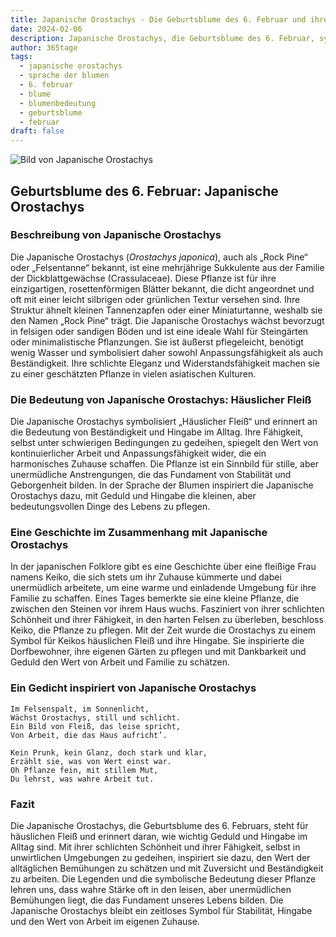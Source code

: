 ```yaml
---
title: Japanische Orostachys - Die Geburtsblume des 6. Februar und ihre Bedeutung
date: 2024-02-06
description: Japanische Orostachys, die Geburtsblume des 6. Februar, symbolisiert Häuslicher Fleiß. Erfahre mehr über ihre Geschichte, Bedeutung und Symbolik in der Sprache der Blumen.
author: 365tage
tags:
  - japanische orostachys
  - sprache der blumen
  - 6. februar
  - blume
  - blumenbedeutung
  - geburtsblume
  - februar
draft: false
---
```


![Bild von Japanische Orostachys](https://cdn.pixabay.com/photo/2015/04/22/15/06/a-fleshy-plant-734913_1280.jpg#center)


## Geburtsblume des 6. Februar: Japanische Orostachys

### Beschreibung von Japanische Orostachys

Die Japanische Orostachys (_Orostachys japonica_), auch als „Rock Pine“ oder „Felsentanne“ bekannt, ist eine mehrjährige Sukkulente aus der Familie der Dickblattgewächse (Crassulaceae). Diese Pflanze ist für ihre einzigartigen, rosettenförmigen Blätter bekannt, die dicht angeordnet und oft mit einer leicht silbrigen oder grünlichen Textur versehen sind. Ihre Struktur ähnelt kleinen Tannenzapfen oder einer Miniaturtanne, weshalb sie den Namen „Rock Pine“ trägt. Die Japanische Orostachys wächst bevorzugt in felsigen oder sandigen Böden und ist eine ideale Wahl für Steingärten oder minimalistische Pflanzungen. Sie ist äußerst pflegeleicht, benötigt wenig Wasser und symbolisiert daher sowohl Anpassungsfähigkeit als auch Beständigkeit. Ihre schlichte Eleganz und Widerstandsfähigkeit machen sie zu einer geschätzten Pflanze in vielen asiatischen Kulturen.

### Die Bedeutung von Japanische Orostachys: Häuslicher Fleiß

Die Japanische Orostachys symbolisiert „Häuslicher Fleiß“ und erinnert an die Bedeutung von Beständigkeit und Hingabe im Alltag. Ihre Fähigkeit, selbst unter schwierigen Bedingungen zu gedeihen, spiegelt den Wert von kontinuierlicher Arbeit und Anpassungsfähigkeit wider, die ein harmonisches Zuhause schaffen. Die Pflanze ist ein Sinnbild für stille, aber unermüdliche Anstrengungen, die das Fundament von Stabilität und Geborgenheit bilden. In der Sprache der Blumen inspiriert die Japanische Orostachys dazu, mit Geduld und Hingabe die kleinen, aber bedeutungsvollen Dinge des Lebens zu pflegen.

### Eine Geschichte im Zusammenhang mit Japanische Orostachys

In der japanischen Folklore gibt es eine Geschichte über eine fleißige Frau namens Keiko, die sich stets um ihr Zuhause kümmerte und dabei unermüdlich arbeitete, um eine warme und einladende Umgebung für ihre Familie zu schaffen. Eines Tages bemerkte sie eine kleine Pflanze, die zwischen den Steinen vor ihrem Haus wuchs. Fasziniert von ihrer schlichten Schönheit und ihrer Fähigkeit, in den harten Felsen zu überleben, beschloss Keiko, die Pflanze zu pflegen. Mit der Zeit wurde die Orostachys zu einem Symbol für Keikos häuslichen Fleiß und ihre Hingabe. Sie inspirierte die Dorfbewohner, ihre eigenen Gärten zu pflegen und mit Dankbarkeit und Geduld den Wert von Arbeit und Familie zu schätzen.

### Ein Gedicht inspiriert von Japanische Orostachys

```
Im Felsenspalt, im Sonnenlicht,  
Wächst Orostachys, still und schlicht.  
Ein Bild von Fleiß, das leise spricht,  
Von Arbeit, die das Haus aufricht’.  

Kein Prunk, kein Glanz, doch stark und klar,  
Erzählt sie, was von Wert einst war.  
Oh Pflanze fein, mit stillem Mut,  
Du lehrst, was wahre Arbeit tut.  
```

### Fazit

Die Japanische Orostachys, die Geburtsblume des 6. Februars, steht für häuslichen Fleiß und erinnert daran, wie wichtig Geduld und Hingabe im Alltag sind. Mit ihrer schlichten Schönheit und ihrer Fähigkeit, selbst in unwirtlichen Umgebungen zu gedeihen, inspiriert sie dazu, den Wert der alltäglichen Bemühungen zu schätzen und mit Zuversicht und Beständigkeit zu arbeiten. Die Legenden und die symbolische Bedeutung dieser Pflanze lehren uns, dass wahre Stärke oft in den leisen, aber unermüdlichen Bemühungen liegt, die das Fundament unseres Lebens bilden. Die Japanische Orostachys bleibt ein zeitloses Symbol für Stabilität, Hingabe und den Wert von Arbeit im eigenen Zuhause.